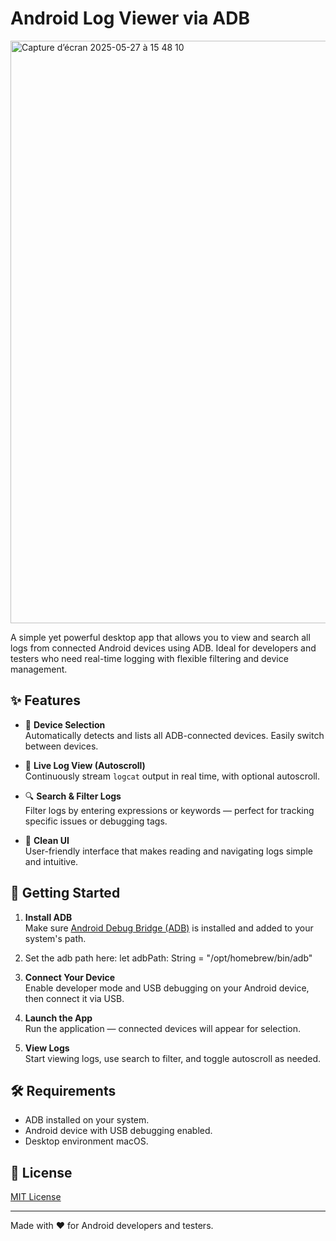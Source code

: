 # Android Log Viewer via ADB

<img width="932" alt="Capture d’écran 2025-05-27 à 15 48 10" src="https://github.com/user-attachments/assets/0ad5c2fd-d12f-435b-9f4d-01b4a19ed188" alt="drawing" width="200"/>


A simple yet powerful desktop app that allows you to view and search all logs from connected Android devices using ADB. Ideal for developers and testers who need real-time logging with flexible filtering and device management.

## ✨ Features

- 📱 **Device Selection**  
  Automatically detects and lists all ADB-connected devices. Easily switch between devices.

- 📜 **Live Log View (Autoscroll)**  
  Continuously stream `logcat` output in real time, with optional autoscroll.

- 🔍 **Search & Filter Logs**  
  Filter logs by entering expressions or keywords — perfect for tracking specific issues or debugging tags.

- 🎨 **Clean UI**  
  User-friendly interface that makes reading and navigating logs simple and intuitive.

## 🚀 Getting Started

1. **Install ADB**  
   Make sure [Android Debug Bridge (ADB)](https://developer.android.com/tools/adb) is installed and added to your system's path.

2. Set the adb path here: let adbPath: String = "/opt/homebrew/bin/adb"

3. **Connect Your Device**  
   Enable developer mode and USB debugging on your Android device, then connect it via USB.

4. **Launch the App**  
   Run the application — connected devices will appear for selection.

5. **View Logs**  
   Start viewing logs, use search to filter, and toggle autoscroll as needed.

## 🛠 Requirements

- ADB installed on your system.
- Android device with USB debugging enabled.
- Desktop environment macOS.
## 📄 License

[MIT License](LICENSE)

---

Made with ❤️ for Android developers and testers.
